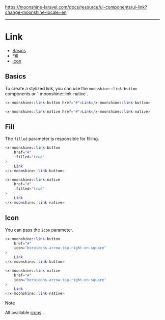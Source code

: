 https://moonshine-laravel.com/docs/resource/ui-components/ui-link?change-moonshine-locale=en

------
# Link

  - [Basics](#basics)
  - [Fill](#fill)
  - [Icon](#icon)

<a name="basics"></a>
## Basics

To create a stylized link, you can use the `moonshine::link-button` components or ``moonshine::link-native`.

```php
<x-moonshine::link-button href="#">Link</x-moonshine::link-button>

<x-moonshine::link-native href="#">Link</x-moonshine::link-native>
```

<a name="fill"></a>
## Fill

The `filled` parameter is responsible for filling.

```php
<x-moonshine::link-button
    href="#"
    :filled="true"
>
    Link
</x-moonshine::link-button>

<x-moonshine::link-native
    href="#"
    :filled="true"
>
    Link
</x-moonshine::link-native>
```

<a name="icon"></a>
## Icon

You can pass the `icon` parameter.

```php
<x-moonshine::link-button
    href="#"
    icon="heroicons.arrow-top-right-on-square"
>
    Link
</x-moonshine::link-button>

<x-moonshine::link-native
    href="#"
    icon="heroicons.arrow-top-right-on-square"
>
    Link
</x-moonshine::link-native>
```

> [!NOTE]
> All available [icons](https://moonshine-laravel.com/docs/resource/appearance/icons) .

